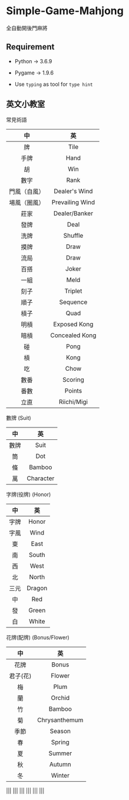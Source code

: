 # Simple-Game-Mahjong

全自動開後門麻將

## Requirement

* Python -> 3.6.9

* Pygame -> 1.9.6

* Use `typing` as tool for  `type hint`

## 英文小教室

常見術語

|中|英|
|:-:|:-:|
|牌|Tile|
|手牌|Hand|
|胡|Win|
|數字|Rank|
|門風（自風）|Dealer's Wind|
|場風（圈風）|Prevailing Wind|
|莊家|Dealer/Banker|
|發牌|Deal|
|洗牌|Shuffle|
|摸牌|Draw|
|流局|Draw|
|百搭|Joker|
|一組|Meld|
|刻子|Triplet|
|順子|Sequence|
|槓子|Quad|
|明槓|Exposed Kong|
|暗槓|Concealed Kong|
|碰|Pong|
|槓|Kong|
|吃|Chow|
|數番|Scoring|
|番數|Points|
|立直|Riichi/Migi|

數牌 (Suit)

|中|英|
|:-:|:-:|
|數牌|Suit|
|筒|Dot|
|條|Bamboo|
|萬|Character|

字牌(役牌) (Honor)

|中|英|
|:-:|:-:|
|字牌|Honor|
|字風|Wind|
|東|East|
|南|South|
|西|West|
|北|North|
|三元|Dragon|
|中|Red|
|發|Green|
|白|White|

花牌(配牌) (Bonus/Flower)

|中|英|
|:-:|:-:|
|花牌|Bonus|
|君子(花)|Flower|
|梅|Plum|
|蘭|Orchid|
|竹|Bamboo|
|菊|Chrysanthemum|
|季節|Season|
|春|Spring|
|夏|Summer|
|秋|Autumn|
|冬|Winter|

|||
|||
|||
|||
|||
|||
